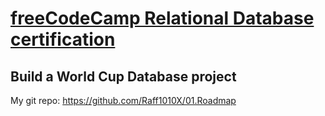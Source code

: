 # [freeCodeCamp Relational Database certification](https://www.freecodecamp.org/learn/relational-database/)

## Build a World Cup Database project

My git repo: https://github.com/Raff1010X/01.Roadmap